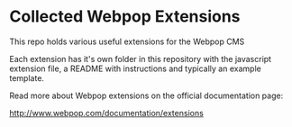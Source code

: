 Collected Webpop Extensions
===========================

This repo holds various useful extensions for the Webpop CMS

Each extension has it's own folder in this repository with the
javascript extension file, a README with instructions and typically
an example template.

Read more about Webpop extensions on the official documentation page:

http://www.webpop.com/documentation/extensions